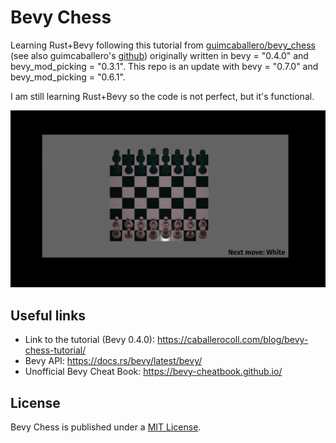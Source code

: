 
# Bevy Chess 

Learning Rust+Bevy following this tutorial from [guimcaballero/bevy_chess](https://caballerocoll.com/blog/bevy-chess-tutorial/) (see also guimcaballero's [github](https://github.com/guimcaballero/bevy_chess)) originally 
written in bevy = "0.4.0" and bevy_mod_picking = "0.3.1". This repo is an update with bevy = "0.7.0" and  bevy_mod_picking = "0.6.1".

I am still learning Rust+Bevy so the code is not perfect, but it's functional.

![gif](vids/readme_video.gif)

## Useful links

- Link to the tutorial (Bevy 0.4.0): https://caballerocoll.com/blog/bevy-chess-tutorial/ 
- Bevy API: https://docs.rs/bevy/latest/bevy/
- Unofficial Bevy Cheat Book: https://bevy-cheatbook.github.io/

## License

Bevy Chess is published under a [MIT License](/License.md). 
